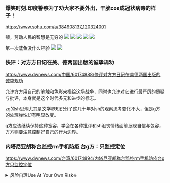 ### 爆笑时刻.印度警察为了劝大家不要外出，干脆cos成冠状病毒的样子！
https://www.sohu.com/a/384908137_120324001

额，劳动人民的智慧是无穷的
![](http://5b0988e595225.cdn.sohucs.com/images/20200401/cdcb810a997a4ae1a4f28e15b5fd1291.gif)
![](http://5b0988e595225.cdn.sohucs.com/images/20200401/e360bc9ac3b84bce8b8287bcb1598b40.jpeg)
![](http://5b0988e595225.cdn.sohucs.com/images/20200401/f9a78f5a94774778869646ebb7dfef74.jpeg)
![](http://5b0988e595225.cdn.sohucs.com/images/20200401/5796a5eac31045e4b4b3bd685bfd58e9.jpeg)
![](http://5b0988e595225.cdn.sohucs.com/images/20200401/98eb4af483f5408083b99253dce09363.jpeg)

第一次蒸鱼没什么经验
![](http://5b0988e595225.cdn.sohucs.com/images/20200401/1be29f8bf72b479ca2eb4b25101af384.gif)
![](http://5b0988e595225.cdn.sohucs.com/images/20200401/41c4c96f97534c93a68a6f7f1bae016e.jpeg)
![]()

### 快评：对方方日记在美、德两国出版的诚挚规劝
https://www.dwnews.com/中国/60174888/快评对方方日记在美德两国出版的诚挚规劝

允许方方用自己的笔触和色彩来描绘这场战争，同时也允许对它进行最严厉的质疑与批评，本身就是这个时代多元和进步的标志。

zg的sh思潮尤其是文学界知识分子这几十年对sh的观察思考变化不大，但是g方的处理弹性却有明显改变。

g方应该继续保持这种宽容，学会在各种批评和sh沮丧情绪面前展现自信与包容，方方则要注意控制好自己的行为边界。

### 内塔尼亚胡称台监控rm手机防疫 台g方：只监控定位
https://www.dwnews.com/台湾/60174894/内塔尼亚胡称台监控rm手机防疫台g方只监控定位

<details><summary>风险自理Use At Your Own Risk☣</summary>


</details>
